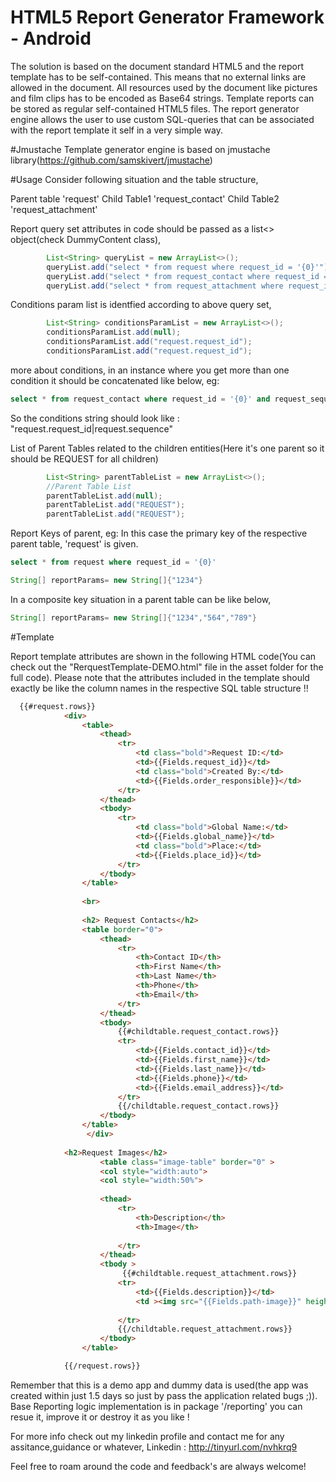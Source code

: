 # HTML5 Report Generator Framework - Android
The solution is based on the document standard HTML5 and the report template has to be self-contained.
This means that no external links are allowed in the document.
All resources used by the document like pictures and film clips has to be encoded as Base64 strings.
Template reports can be stored as regular self-contained HTML5 files.
The report generator engine allows the user to use custom SQL-queries that can be associated with the report template it self in a very simple way.

#Jmustache
Template generator engine is based on jmustache library(https://github.com/samskivert/jmustache)

#Usage
Consider following situation and the table structure,

Parent table 'request'
Child Table1 'request_contact'
Child Table2 'request_attachment'

Report query set attributes in code should be passed as a list<> object(check DummyContent class),
```java
        List<String> queryList = new ArrayList<>();
        queryList.add("select * from request where request_id = '{0}'");
        queryList.add("select * from request_contact where request_id = '{0}'");
        queryList.add("select * from request_attachment where request_id = '{0}'");
```
Conditions param list is identfied according to above query set,
```java
        List<String> conditionsParamList = new ArrayList<>();
        conditionsParamList.add(null);
        conditionsParamList.add("request.request_id");
        conditionsParamList.add("request.request_id");
```
more about conditions, 
in an instance where you get more than one condition it should be concatenated like below,
eg: 
```sql
select * from request_contact where request_id = '{0}' and request_sequence='{1}'
```

So the conditions string should look like : "request.request_id|request.sequence"

List of Parent Tables related to the children entities(Here it's one parent so it should be REQUEST for all children)
```java
        List<String> parentTableList = new ArrayList<>();
        //Parent Table List
        parentTableList.add(null);
        parentTableList.add("REQUEST");
        parentTableList.add("REQUEST");
```
Report Keys of parent, 
eg: In this case the primary key of the respective parent table, 'request' is given.
```sql
select * from request where request_id = '{0}'
```

```java
String[] reportParams= new String[]{"1234"}
```

In a composite key situation in a parent table can be like below,
```java
String[] reportParams= new String[]{"1234","564","789"}
```

#Template

Report template attributes are shown in the following HTML code(You can check out the "RerquestTemplate-DEMO.html" file in the asset folder for the full code). 
Please note that the attributes included in the template should exactly be like the column names in the respective SQL table structure !!

```html
  {{#request.rows}}
            <div>
                <table>
                    <thead>
                        <tr>
                            <td class="bold">Request ID:</td>
                            <td>{{Fields.request_id}}</td>
                            <td class="bold">Created By:</td>
                            <td>{{Fields.order_responsible}}</td>
                        </tr>
                    </thead>
                    <tbody>
                        <tr>
                            <td class="bold">Global Name:</td>
                            <td>{{Fields.global_name}}</td>
                            <td class="bold">Place:</td>
                            <td>{{Fields.place_id}}</td>
                        </tr>
                    </tbody>
                </table>
                
                <br>
                
                <h2> Request Contacts</h2>
                <table border="0">
                    <thead>
                        <tr>
                            <th>Contact ID</th>
                            <th>First Name</th>
                            <th>Last Name</th>
                            <th>Phone</th>
                            <th>Email</th>
                        </tr>
                    </thead>
                    <tbody>
                        {{#childtable.request_contact.rows}}
                        <tr>
                            <td>{{Fields.contact_id}}</td>
                            <td>{{Fields.first_name}}</td>
                            <td>{{Fields.last_name}}</td>
                            <td>{{Fields.phone}}</td>
                            <td>{{Fields.email_address}}</td>
                        </tr>
                        {{/childtable.request_contact.rows}}
                    </tbody>
                </table>
                 </div>
			
			<h2>Request Images</h2>   
                    <table class="image-table" border="0" >
                    <col style="width:auto">
                    <col style="width:50%">
 
                    <thead>
                        <tr>
                            <th>Description</th>
                            <th>Image</th>
                            
                        </tr>
                    </thead>
                    <tbody >
                         {{#childtable.request_attachment.rows}}
                        <tr>
                            <td>{{Fields.description}}</td>
                            <td ><img src="{{Fields.path-image}}" height="300" ></td>
                            
                        </tr>
                        {{/childtable.request_attachment.rows}}
                    </tbody>
                </table>

            {{/request.rows}}

```

Remember that this is a demo app and dummy data is used(the app was created within just 1.5 days so just by pass the application related bugs ;)). Base Reporting logic implementation is in package '/reporting' you can resue it, improve it or destroy it as you like !

For more info check out my linkedin profile and contact me for any assitance,guidance or whatever,
Linkedin : http://tinyurl.com/nvhkrq9

Feel free to roam around the code and feedback's are always welcome!
